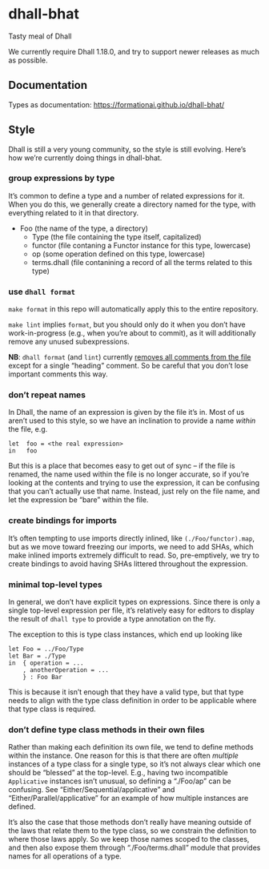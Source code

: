 # dhall-bhat

Tasty meal of Dhall

We currently require Dhall 1.18.0, and try to support newer releases as much as possible.

## Documentation

Types as documentation: https://formationai.github.io/dhall-bhat/

## Style

Dhall is still a very young community, so the style is still evolving. Here’s how we’re currently doing things in dhall-bhat.

### group expressions by type

It’s common to define a type and a number of related expressions for it. When you do this, we generally create a directory named for the type, with everything related to it in that directory.

- Foo (the name of the type, a directory)
  - Type (the file containing the type itself, capitalized)
  - functor (file contaning a Functor instance for this type, lowercase)
  - op (some operation defined on this type, lowercase)
  - terms.dhall (file contanining a record of all the terms related to this type)

### use `dhall format`

`make format` in this repo will automatically apply this to the entire repository.

`make lint` implies `format`, but you should only do it when you don’t have work-in-progress (e.g., when you’re about to commit), as it will additionally remove any unused subexpressions.

**NB**: `dhall format` (and `lint`) currently [removes all comments from the file](https://github.com/dhall-lang/dhall-haskell/issues/145) except for a single “heading” comment. So be careful that you don’t lose important comments this way.

### don’t repeat names

In Dhall, the name of an expression is given by the file it’s in. Most of us aren’t used to this style, so we have an inclination to provide a name _within_ the file, e.g.

```dhall
let  foo = <the real expression>
in   foo
```

But this is a place that becomes easy to get out of sync – if the file is renamed, the name used within the file is no longer accurate, so if you’re looking at the contents and trying to use the expression, it can be confusing that you can’t actually use that name. Instead, just rely on the file name, and let the expression be “bare” within the file.

### create bindings for imports

It’s often tempting to use imports directly inlined, like `(./Foo/functor).map`, but as we move toward freezing our imports, we need to add SHAs, which make inlined imports extremely difficult to read. So, pre-emptively, we try to create bindings to avoid having SHAs littered throughout the expression.

### minimal top-level types

In general, we don’t have explicit types on expressions. Since there is only a single top-level expression per file, it’s relatively easy for editors to display the result of `dhall type` to provide a type annotation on the fly.

The exception to this is type class instances, which end up looking like

```dhall
let Foo = ../Foo/Type
let Bar = ./Type
in  { operation = ...
    , anotherOperation = ...
    } : Foo Bar
```

This is because it isn’t enough that they have a valid type, but that type needs to align with the type class definition in order to be applicable where that type class is required.

### don’t define type class methods in their own files

Rather than making each definition its own file, we tend to define methods within the instance. One reason for this is that there are often _multiple_ instances of a type class for a single type, so it’s not always clear which one should be “blessed” at the top-level. E.g., having two incompatible `Applicative` instances isn’t unusual, so defining a “./Foo/ap” can be confusing. See “Either/Sequential/applicative” and “Either/Parallel/applicative” for an example of how multiple instances are defined.

It’s also the case that those methods don’t really have meaning outside of the laws that relate them to the type class, so we constrain the definition to where those laws apply. So we keep those names scoped to the classes, and then also expose them through “./Foo/terms.dhall” module that provides names for all operations of a type.
